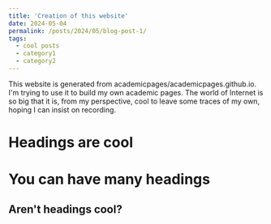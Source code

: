 ```yaml
---
title: 'Creation of this website'
date: 2024-05-04
permalink: /posts/2024/05/blog-post-1/
tags:
  - cool posts
  - category1
  - category2
---
```


This website is generated from academicpages/academicpages.github.io. I'm trying to use it to build my own academic pages. The world of Internet is so big that it is, from my perspective, cool to leave some traces of my own, hoping I can insist on recording. 

Headings are cool
======

You can have many headings
======

Aren't headings cool?
------